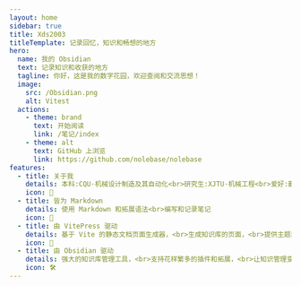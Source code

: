 ```yaml
---
layout: home
sidebar: true
title: Xds2003
titleTemplate: 记录回忆，知识和畅想的地方
hero:
  name: 我的 Obsidian
  text: 记录知识和收获的地方
  tagline: 你好，这是我的数字花园，欢迎查阅和交流思想！
  image:
    src: /Obsidian.png
    alt: Vitest
  actions:
    - theme: brand
      text: 开始阅读
      link: /笔记/index
    - theme: alt
      text: GitHub 上浏览
      link: https://github.com/nolebase/nolebase
features:
  - title: 关于我
    details: 本科:CQU·机械设计制造及其自动化<br>研究生:XJTU·机械工程<br>爱好:散步·乒乓·听歌·读书<br>邮箱:ovexds@163.com
    icon: 🌈
  - title: 皆为 Markdown
    details: 使用 Markdown 和拓展语法<br>编写和记录笔记
    icon: 📃
  - title: 由 VitePress 驱动
    details: 基于 Vite 的静态文档页面生成器，<br>生成知识库的页面，<br>提供主题和工具。
    icon: 🚀
  - title: 由 Obsidian 驱动
    details: 强大的知识库管理工具，<br>支持花样繁多的插件和拓展，<br>让知识管理变得更加简单。
    icon: 🛠️
---
```


<HomePage />
